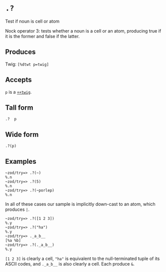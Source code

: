 `.?`
====

Test if noun is cell or atom

Nock operator 3: tests whether a noun is a cell or an atom,
producing true if it is the former and false if the latter.

Produces
--------

Twig: `[%dtwt p=twig]`

Accepts
-------

`p` is a [`++twig`]().

Tall form
---------

    .?  p

Wide form
---------

    .?(p)

Examples
--------

    ~zod/try=> .?(~)
    %.n
    ~zod/try=> .?(5)
    %.n
    ~zod/try=> .?(~porlep)
    %.n

In all of these cases our sample is implicitly down-cast to an atom,
which produces `|`.

    ~zod/try=> .?([1 2 3])
    %.y
    ~zod/try=> .?("ha")
    %.y
    ~zod/try=> ._a_b__
    [%a %b]
    ~zod/try=> .?(._a_b__)
    %.y

`[1 2 3]` is clearly a cell, `"ha"` is equivalent to the null-terminated
tuple of its ASCII codes, and `._a_b__` is also clearly a cell. Each
produce `&`.
